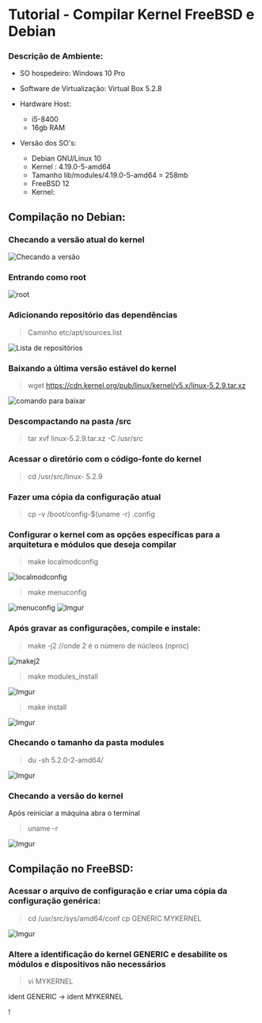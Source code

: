 # Tutorial - Compilar Kernel FreeBSD e Debian

### Descrição de Ambiente:
- SO hospedeiro: Windows 10 Pro
- Software de Virtualização: Virtual Box 5.2.8
- Hardware Host: 
      
    - i5-8400
    - 16gb RAM

- Versão dos SO's:
   - Debian GNU/Linux 10 
   - Kernel : 4.19.0-5-amd64
   - Tamanho lib/modules/4.19.0-5-amd64 = 258mb
   - FreeBSD   12
   - Kernel:


## **Compilação no Debian:**

### Checando a versão atual do kernel
![Checando a versão](https://i.imgur.com/ET65fG0.png)

### Entrando como root

![root](https://i.imgur.com/be4kyk3.png)

### Adicionando repositório das dependências

> Caminho etc/apt/sources.list

![Lista de repositórios](https://i.imgur.com/kr81MyK.png)

### Baixando a última versão estável do kernel

> wget https://cdn.kernel.org/pub/linux/kernel/v5.x/linux-5.2.9.tar.xz

![comando para baixar](https://i.imgur.com/vPiRySI.png)

### Descompactando na pasta /src

> tar xvf linux-5.2.9.tar.xz -C /usr/src

### Acessar o diretório com o código-fonte do kernel

> cd /usr/src/linux- 5.2.9

### Fazer uma cópia da configuração atual 

> cp -v /boot/config-$(uname -r) .config

### Configurar o kernel com as opções específicas para a arquitetura e módulos que deseja compilar

> make localmodconfig

![localmodconfig](https://i.imgur.com/LFOzyhf.png)

> make menuconfig

![menuconfig](https://i.imgur.com/kVA6NDp.png)
![Imgur](https://i.imgur.com/8pZNJq6.png)

###  Após gravar as configurações, compile e instale:

> make -j2 //onde 2 é o número de núcleos (nproc) 

![makej2](https://i.imgur.com/yDzsB1s.png)

> make modules_install

![Imgur](https://i.imgur.com/AMeFJqO.png)

> make install

![Imgur](https://i.imgur.com/fd8uKzy.png)

### Checando o tamanho da pasta modules

> du -sh 5.2.0-2-amd64/

![Imgur](https://i.imgur.com/Spefpec.png)

### Checando a versão do kernel

Após reiniciar a máquina abra o terminal

> uname -r

![Imgur](https://i.imgur.com/wTnn9S3.png)


## **Compilação no FreeBSD:**

### Acessar o arquivo de configuração e criar uma cópia da configuração genérica: 

> cd /usr/src/sys/amd64/conf 
> cp GENERIC MYKERNEL

![Imgur](https://i.imgur.com/lSrsWM5.png)

### Altere a identificação do kernel GENERIC e desabilite os módulos e dispositivos não necessários 

> vi MYKERNEL 

ident GENERIC → ident MYKERNEL

!
























